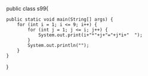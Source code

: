 public class s99{

	public static void main(String[] args) {
		for (int i = 1; i <= 9; i++) {
			for (int j = 1; j <= i; j++) {
				System.out.print(i+"*"+j+"="+j*i+"	");
			}
			System.out.println("");
		}
	}

}
